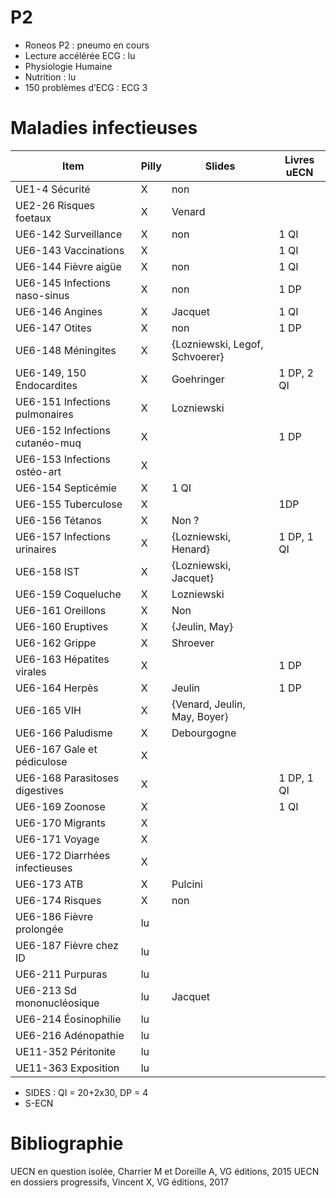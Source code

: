 ﻿
# P2

* Roneos P2 : pneumo en cours
* Lecture accélérée ECG : lu
* Physiologie Humaine
* Nutrition : lu
* 150 problèmes d’ECG : ECG 3


# Maladies infectieuses

 Item                          |Pilly|Slides                        |Livres uECN
-------------------------------|-----|------------------------------|-----------
UE1-4 Sécurité                 |X    |non                           |
UE2-26 Risques foetaux         |X    |Venard                        |
UE6-142 Surveillance           |X    |non                           |1 QI
UE6-143 Vaccinations           |X    |                              |1 QI
UE6-144 Fièvre aigüe           |X    |non                           |1 QI
UE6-145 Infections naso-sinus  |X    |non                           |1 DP
UE6-146 Angines                |X    |Jacquet                       |1 QI
UE6-147 Otites                 |X    |non                           |1 DP
UE6-148 Méningites             |X    |{Lozniewski, Legof, Schvoerer}|
UE6-149, 150 Endocardites      |X    |Goehringer                    |1 DP, 2 QI
UE6-151 Infections pulmonaires |X    |Lozniewski                    |
UE6-152 Infections cutanéo-muq |X    |                              |1 DP
UE6-153 Infections ostéo-art   |X    |                              |
UE6-154 Septicémie             |X    |1 QI                              |
UE6-155 Tuberculose            |X    |                              |1DP
UE6-156 Tétanos                |X    |Non ?                         |
UE6-157 Infections urinaires   |X    |{Lozniewski, Henard}          |1 DP, 1 QI
UE6-158 IST                    |X    |{Lozniewski, Jacquet}         |
UE6-159 Coqueluche             |X    |Lozniewski                    |
UE6-161 Oreillons              |X    |Non                           |
UE6-160 Eruptives              |X    |{Jeulin, May}                 |
UE6-162 Grippe                 |X    |Shroever                      |
UE6-163 Hépatites virales      |X    |                              |1 DP
UE6-164 Herpès                 |X    |Jeulin                        |1 DP
UE6-165 VIH                    |X    |{Venard, Jeulin, May, Boyer}  |
UE6-166 Paludisme              |X    |Debourgogne                   |
UE6-167 Gale et pédiculose     |X    |                              |
UE6-168 Parasitoses digestives |X    |                              |1 DP, 1 QI
UE6-169 Zoonose                |X    |                              |1 QI
UE6-170 Migrants               |X    |                              |
UE6-171 Voyage                 |X    |                              |
UE6-172 Diarrhées infectieuses |X    |                              |
UE6-173 ATB                    |X    |Pulcini                       |
UE6-174 Risques                |X    |non                           |
UE6-186 Fièvre prolongée       |lu   |                              |
UE6-187 Fièvre chez ID         |lu   |                              |
UE6-211 Purpuras               |lu   |                              |
UE6-213 Sd mononucléosique     |lu   |Jacquet                       |
UE6-214 Éosinophilie           |lu   |                              |
UE6-216 Adénopathie            |lu   |                              |
UE11-352 Péritonite            |lu   |                              |
UE11-363 Exposition            |lu   |                              |


* SIDES : QI = 20+2x30, DP = 4
* S-ECN

# Bibliographie 
UECN en question isolée, Charrier M et Doreille A, VG éditions, 2015
UECN en dossiers progressifs, Vincent X, VG éditions, 2017
